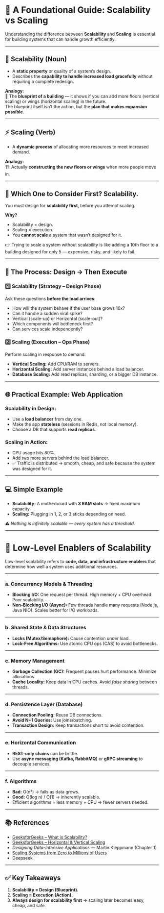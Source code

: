 # 📘 A Foundational Guide: Scalability vs Scaling

Understanding the difference between **Scalability** and **Scaling** is essential for building systems that can handle growth efficiently.

---

## 🧩 Scalability (Noun)

- A **static property** or quality of a system’s design.  
- Describes the **capability to handle increased load gracefully** without requiring a complete redesign.  

**Analogy:**  
📐 The **blueprint of a building** — it shows if you can add more floors (vertical scaling) or wings (horizontal scaling) in the future.  
The blueprint itself isn’t the action, but the **plan that makes expansion possible**.  

---

## ⚡ Scaling (Verb)

- A **dynamic process** of allocating more resources to meet increased demand.  

**Analogy:**  
🏗️ Actually **constructing the new floors or wings** when more people move in.  

---

## 🚨 Which One to Consider First? Scalability.

You must design for **scalability first**, before you attempt scaling.  

**Why?**  
- Scalability = design.  
- Scaling = execution.  
- You **cannot scale** a system that wasn’t designed for it.  

👉 Trying to scale a system without scalability is like adding a 10th floor to a building designed for only 5 — expensive, risky, and likely to fail.

---

## 🔄 The Process: Design → Then Execute

### 1️⃣ Scalability (Strategy – Design Phase)
Ask these questions **before the load arrives**:
- How will the system behave if the user base grows 10x?  
- Can it handle a sudden viral spike?  
- Vertical (scale-up) or Horizontal (scale-out)?  
- Which components will bottleneck first?  
- Can services scale independently?  

### 2️⃣ Scaling (Execution – Ops Phase)
Perform scaling in response to demand:
- **Vertical Scaling:** Add CPU/RAM to servers.  
- **Horizontal Scaling:** Add server instances behind a load balancer.  
- **Database Scaling:** Add read replicas, sharding, or a bigger DB instance.  

---

## 🌐 Practical Example: Web Application

### Scalability in Design:
- Use a **load balancer** from day one.  
- Make the app **stateless** (sessions in Redis, not local memory).  
- Choose a DB that supports **read replicas**.  

### Scaling in Action:
- CPU usage hits 80%.  
- Add two more servers behind the load balancer.  
- ✅ Traffic is distributed → smooth, cheap, and safe because the system was designed for it.  

---

## 💻 Simple Example

- **Scalability:** A motherboard with **3 RAM slots** → fixed maximum capacity.  
- **Scaling:** Plugging in 1, 2, or 3 sticks depending on need.  

⚠️ *Nothing is infinitely scalable — every system has a threshold.*  

---

# 🔬 Low-Level Enablers of Scalability

Low-level scalability refers to **code, data, and infrastructure enablers** that determine how well a system uses additional resources.

---

### a. Concurrency Models & Threading
- **Blocking I/O:** One request per thread. High memory + CPU overhead. Poor scalability.  
- **Non-Blocking I/O (Async):** Few threads handle many requests (Node.js, Java NIO). Scales better for I/O workloads.  

---

### b. Shared State & Data Structures
- **Locks (Mutex/Semaphore):** Cause contention under load.  
- **Lock-Free Algorithms:** Use atomic CPU ops (CAS) to avoid bottlenecks.  

---

### c. Memory Management
- **Garbage Collection (GC):** Frequent pauses hurt performance. Minimize allocations.  
- **Cache Locality:** Keep data in CPU caches. Avoid *false sharing* between threads.  

---

### d. Persistence Layer (Database)
- **Connection Pooling:** Reuse DB connections.  
- **Avoid N+1 Queries:** Use joins/batching.  
- **Transaction Design:** Keep transactions short to avoid contention.  

---

### e. Horizontal Communication
- **REST-only chains** can be brittle.  
- Use **async messaging (Kafka, RabbitMQ)** or **gRPC streaming** to decouple services.  

---

### f. Algorithms
- **Bad:** O(n²) → fails as data grows.  
- **Good:** O(log n) / O(1) → inherently scalable.  
- Efficient algorithms = less memory + CPU → fewer servers needed.  

---

## 📚 References
- [GeeksforGeeks – What is Scalability?](https://www.geeksforgeeks.org/system-design/what-is-scalability/)  
- [GeeksforGeeks – Horizontal & Vertical Scaling](https://www.geeksforgeeks.org/system-design/system-design-horizontal-and-vertical-scaling/)  
- *Designing Data-Intensive Applications* — Martin Kleppmann (Chapter 1)  
- [Scaling Systems from Zero to Millions of Users](https://medium.com/@nirpendra09/system-design-part-1-scaling-systems-from-zero-to-millions-of-users-a-beginner-friendly-journey-223e2f585f23)  
- Deepseek  

---

## ✅ Key Takeaways
1. **Scalability = Design (Blueprint).**  
2. **Scaling = Execution (Action).**  
3. **Always design for scalability first** → scaling later becomes easy, cheap, and safe.  
